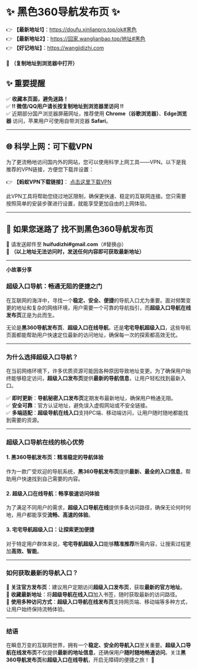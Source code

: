 # ✨ 黑色360导航发布页 ✨  
👉 **【最新地址1】**：https://doufu.xinlianpro.top/ok#黑色  
👉 **【最新地址2】**：https://回家.wanglianbao.top/地址#黑色<br> 
👉 **【好记地址】**：https://wangjidizhi.com <br>  
📌 **（复制地址到浏览器中打开）**  

## ✨ 重要提醒  
✅ **收藏本页面，避免迷路！**  
✅ **‼ 微信/QQ用户请长按复制地址到浏览器里访问 ‼**  
✅ 近期部分国产浏览器屏蔽网址，推荐使用 **Chrome（谷歌浏览器）**、**Edge浏览器** 访问，苹果用户可使用自带浏览器 **Safari**。  

---

## 🌐 科学上网：可下载VPN
为了更流畅地访问国内外的网站，您可以使用科学上网工具——VPN。以下是我推荐的VPN链接，方便您下载并设置：

👉 **【蚂蚁VPN下载链接】**： [点击这里下载VPN](https://679c0.barrtaq.cc/c-21265/a-bS5rc)  

此VPN工具将帮助您绕过地区限制，确保更快速、稳定的互联网连接。您只需要按照简单的安装步骤进行设置，就能享受更加自由的上网体验。

---

## 📩 如果您迷路了  找不到黑色360导航发布页
📧 请发送邮件至 **huifudizhi#gmail.com**（#替换@）  
📌 **（以上地址无法访问时，发送任何内容即可获取最新地址）**  

---	
**小故事分享**
### **超级入口导航：畅通无阻的便捷之门**  

在互联网的海洋中，寻找一个**稳定、安全、便捷**的导航入口尤为重要。面对频繁变更的地址和复杂的网络环境，用户需要一个可靠的导航指引，而**超级入口导航在线发布页**正是为此而生。  

无论是**黑360导航发布页**、**超级入口在线导航**，还是**宅宅导航超级入口**，这些导航页面都能帮助用户快速定位最新的访问地址，确保每一次的探索都高效无忧。  

---

### **为什么选择超级入口导航？**  

在当前网络环境下，许多优质资源可能因各种原因导致地址变更。为了确保用户始终能够稳定访问，**超级入口发布页**提供**最新的导航信息**，让用户轻松找到最新入口。  

✅ **即时更新**：**导航秘密入口发布页**定期发布最新地址，确保用户畅通无阻。  
✅ **安全可靠**：官方认证地址，避免误入虚假网站或不安全链接。  
✅ **多端适配**：**超级导航在线入口**支持PC端、移动端访问，让用户随时随地都能找到需要的资源。  

---

### **超级入口导航在线的核心优势**  

#### **1. 黑360导航发布页：精准稳定的导航体验**  
作为一款广受欢迎的导航系统，**黑360导航发布页**提供**最新、最全的入口信息**，帮助用户快速找到自己需要的内容。  

#### **2. 超级入口在线导航：畅享极速访问体验**  
为了满足不同用户的需求，**超级入口导航在线**提供多条访问路径，确保无论何时何地，用户都能享受**流畅、高速的体验**。  

#### **3. 宅宅导航超级入口：让探索更加便捷**  
对于特定用户群体来说，**宅宅导航超级入口**能够**精准推荐**所需内容，让搜索过程更加**高效、智能**。  

---

### **如何获取最新的导航入口？**  

📌 **关注官方发布页**：建议用户定期访问**超级入口发布页**，获取**最新的官方地址**。  
📌 **收藏最新地址**：将**超级导航在线入口**加入书签，随时获取最新的访问路径。  
📌 **使用多种访问方式**：**超级入口导航在线发布页**支持网页端、移动端等多种方式，让用户始终保持流畅体验。  

---

### **结语**  

在瞬息万变的互联网世界，拥有一个**稳定、安全的导航入口**至关重要。**超级入口导航在线发布页**不仅提供**最新的地址信息**，还确保用户**随时随地畅通访问**。关注**黑360导航发布页**和**超级入口在线导航**，开启无障碍的便捷之旅！ 🚀
